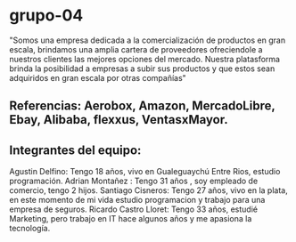 # grupo-04
"Somos una empresa dedicada a la comercialización de productos en gran escala, brindamos una amplia cartera de proveedores ofreciendole a nuestros clientes las mejores opciones del mercado. Nuestra platasforma brinda la posibilidad a empresas a subir sus productos y que estos sean adquiridos en gran escala por otras compañías"
## Referencias: Aerobox, Amazon, MercadoLibre, Ebay, Alibaba, flexxus, VentasxMayor.
## Integrantes del equipo: 
Agustin Delfino: Tengo 18 años, vivo en Gualeguaychú Entre Rios, estudio programación.
Adrian Montañez : Tengo 31 años , soy empleado de comercio, tengo 2 hijos. 
Santiago Cisneros: Tengo 27 años, vivo en la plata, en este momento de mi vida estudio programacion y trabajo para una empresa de seguros. 
Ricardo Castro Lloret: Tengo 33 años, estudié Marketing, pero trabajo en IT hace algunos años y me apasiona la tecnología.
